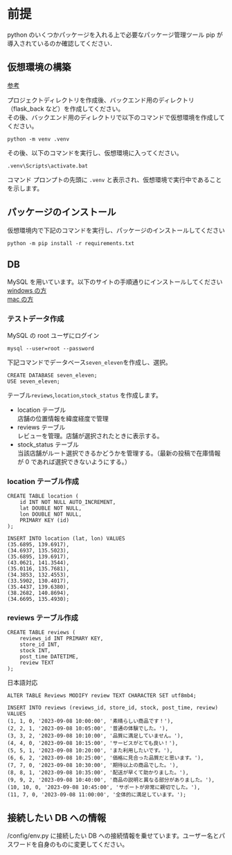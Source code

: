 # 前提

python のいくつかパッケージを入れる上で必要なパッケージ管理ツール pip が導入されているのか確認してください．

## 仮想環境の構築

[参考](https://www.python.jp/install/windows/venv.html)

プロジェクトディレクトリを作成後、バックエンド用のディレクトリ（flask_back など）を作成してください。<br/>
その後、バックエンド用のディレクトリで以下のコマンドで仮想環境を作成してください。

```
python -m venv .venv
```

その後、以下のコマンドを実行し、仮想環境に入ってください。

```
.venv\Scripts\activate.bat
```

コマンド プロンプトの先頭に `.venv` と表示され、仮想環境で実行中であることを示します。

## パッケージのインストール

仮想環境内で下記のコマンドを実行し、パッケージのインストールしてください

```
python -m pip install -r requirements.txt
```

## DB

MySQL を用いています。以下のサイトの手順通りにインストールしてください<br/>
[windows の方](https://prog-8.com/docs/mysql-env-win)<br/>
[mac の方](https://prog-8.com/docs/mysql-env)

### テストデータ作成

MySQL の root ユーザにログイン

```
mysql --user=root --password
```

下記コマンドでデータベース`seven_eleven`を作成し、選択。

```
CREATE DATABASE seven_eleven;
USE seven_eleven;
```

テーブル`reviews`,`location`,`stock_status` を作成します。

- location テーブル<br/>
  店舗の位置情報を緯度経度で管理
- reviews テーブル<br/>
  レビューを管理。店舗が選択されたときに表示する。
- stock_status テーブル<br/>
  当該店舗がルート選択できるかどうかを管理する。（最新の投稿で在庫情報が 0 であれば選択できないようにする。）

### location テーブル作成

```
CREATE TABLE location (
    id INT NOT NULL AUTO_INCREMENT,
    lat DOUBLE NOT NULL,
    lon DOUBLE NOT NULL,
    PRIMARY KEY (id)
);
```

```
INSERT INTO location (lat, lon) VALUES
(35.6895, 139.6917),
(34.6937, 135.5023),
(35.6895, 139.6917),
(43.0621, 141.3544),
(35.0116, 135.7681),
(34.3853, 132.4553),
(33.5902, 130.4017),
(35.4437, 139.6380),
(38.2682, 140.8694),
(34.6695, 135.4930);
```

### reviews テーブル作成

```
CREATE TABLE reviews (
    reviews_id INT PRIMARY KEY,
    store_id INT,
    stock INT,
    post_time DATETIME,
    review TEXT
);
```

日本語対応

```
ALTER TABLE Reviews MODIFY review TEXT CHARACTER SET utf8mb4;
```

```
INSERT INTO reviews (reviews_id, store_id, stock, post_time, review) VALUES
(1, 1, 0, '2023-09-08 10:00:00', '素晴らしい商品です！'),
(2, 2, 1, '2023-09-08 10:05:00', '普通の体験でした。'),
(3, 3, 2, '2023-09-08 10:10:00', '品質に満足していません。'),
(4, 4, 0, '2023-09-08 10:15:00', 'サービスがとても良い！'),
(5, 5, 1, '2023-09-08 10:20:00', 'また利用したいです。'),
(6, 6, 2, '2023-09-08 10:25:00', '価格に見合った品質だと思います。'),
(7, 7, 0, '2023-09-08 10:30:00', '期待以上の商品でした。'),
(8, 8, 1, '2023-09-08 10:35:00', '配送が早くて助かりました。'),
(9, 9, 2, '2023-09-08 10:40:00', '商品の説明と異なる部分がありました。'),
(10, 10, 0, '2023-09-08 10:45:00', 'サポートが非常に親切でした。'),
(11, 7, 0, '2023-09-08 11:00:00', '全体的に満足しています。');
```

## 接続したい DB への情報

/config/env.py に接続したい DB への接続情報を乗せています。ユーザー名とパスワードを自身のものに変更してください。
